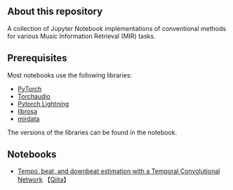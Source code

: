 ## About this repository
A collection of Jupyter Notebook implementations of conventional methods for various Music Information Retrieval (MIR) tasks.

## Prerequisites
Most notebooks use the following libraries:
- [PyTorch](https://pytorch.org/)
- [Torchaudio](https://pytorch.org/audio/stable/index.html)
- [Pytorch Lightning](https://pytorch-lightning.readthedocs.io/en/latest/)
- [librosa](https://librosa.org/doc/latest/index.html)
- [mirdata](https://mirdata.readthedocs.io/en/latest/)

The versions of the libraries can be found in the notebook.

## Notebooks
* [Tempo, beat, and downbeat estimation with a Temporal Convolutional Network](notebooks/Tempo-Beat-Downbeat-Estimation.ipynb) 【[Qiita](https://qiita.com/xiao_ming/items/4bfc48faf35667c08db4)】